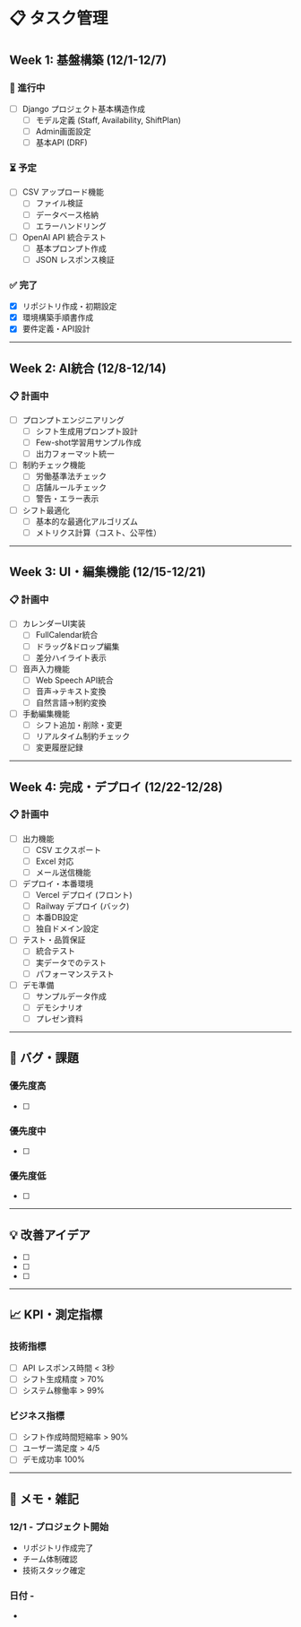 # 📋 タスク管理

## Week 1: 基盤構築 (12/1-12/7)

### 🚧 進行中
- [ ] Django プロジェクト基本構造作成
  - [ ] モデル定義 (Staff, Availability, ShiftPlan)
  - [ ] Admin画面設定
  - [ ] 基本API (DRF)

### ⏳ 予定
- [ ] CSV アップロード機能
  - [ ] ファイル検証
  - [ ] データベース格納
  - [ ] エラーハンドリング
- [ ] OpenAI API 統合テスト
  - [ ] 基本プロンプト作成
  - [ ] JSON レスポンス検証

### ✅ 完了
- [x] リポジトリ作成・初期設定
- [x] 環境構築手順書作成
- [x] 要件定義・API設計

---

## Week 2: AI統合 (12/8-12/14)

### 📋 計画中
- [ ] プロンプトエンジニアリング
  - [ ] シフト生成用プロンプト設計
  - [ ] Few-shot学習用サンプル作成
  - [ ] 出力フォーマット統一
- [ ] 制約チェック機能
  - [ ] 労働基準法チェック
  - [ ] 店舗ルールチェック
  - [ ] 警告・エラー表示
- [ ] シフト最適化
  - [ ] 基本的な最適化アルゴリズム
  - [ ] メトリクス計算（コスト、公平性）

---

## Week 3: UI・編集機能 (12/15-12/21)

### 📋 計画中
- [ ] カレンダーUI実装
  - [ ] FullCalendar統合
  - [ ] ドラッグ&ドロップ編集
  - [ ] 差分ハイライト表示
- [ ] 音声入力機能
  - [ ] Web Speech API統合
  - [ ] 音声→テキスト変換
  - [ ] 自然言語→制約変換
- [ ] 手動編集機能
  - [ ] シフト追加・削除・変更
  - [ ] リアルタイム制約チェック
  - [ ] 変更履歴記録

---

## Week 4: 完成・デプロイ (12/22-12/28)

### 📋 計画中
- [ ] 出力機能
  - [ ] CSV エクスポート
  - [ ] Excel 対応
  - [ ] メール送信機能
- [ ] デプロイ・本番環境
  - [ ] Vercel デプロイ (フロント)
  - [ ] Railway デプロイ (バック)
  - [ ] 本番DB設定
  - [ ] 独自ドメイン設定
- [ ] テスト・品質保証
  - [ ] 統合テスト
  - [ ] 実データでのテスト
  - [ ] パフォーマンステスト
- [ ] デモ準備
  - [ ] サンプルデータ作成
  - [ ] デモシナリオ
  - [ ] プレゼン資料

---

## 🐛 バグ・課題

### 優先度高
- [ ] 

### 優先度中
- [ ] 

### 優先度低
- [ ] 

---

## 💡 改善アイデア

- [ ] 
- [ ] 
- [ ] 

---

## 📈 KPI・測定指標

### 技術指標
- [ ] API レスポンス時間 < 3秒
- [ ] シフト生成精度 > 70%
- [ ] システム稼働率 > 99%

### ビジネス指標  
- [ ] シフト作成時間短縮率 > 90%
- [ ] ユーザー満足度 > 4/5
- [ ] デモ成功率 100%

---

## 📝 メモ・雑記

### 12/1 - プロジェクト開始
- リポジトリ作成完了
- チーム体制確認
- 技術スタック確定

### 日付 - 
-